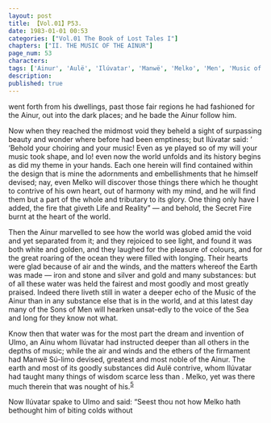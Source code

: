 ```yaml
---
layout: post
title: 【Vol.01】P53.
date: 1983-01-01 00:53
categories: ["Vol.01 The Book of Lost Tales I"]
chapters: ["II. THE MUSIC OF THE AINUR"]
page_num: 53
characters: 
tags: ['Ainur', 'Aulë', 'Ilúvatar', 'Manwë', 'Melko', 'Men', 'Music of the Ainur', 'Secret Fire', 'Súlimo']
description: 
published: true
---
```


<p style="text-indent: 0;">
went forth from his dwellings, past those fair regions he had fashioned for the Ainur, out into the dark places; and he bade the Ainur follow him.
</p>

Now when they reached the midmost void they beheld a sight of surpassing beauty and wonder where before had been emptiness; but Ilúvatar said: ’ ‘Behold your choiring and your music! Even as ye played so of my will your music took shape, and lo! even now the world unfolds and its history begins as did my theme in your hands. Each one herein will find contained within the design that is mine the adornments and embellishments that he himself devised; nay, even Melko will discover those things there which he thought to contrive of his own heart, out of harmony with my mind, and he will find them but a part of the whole and tributary to its glory. One thing only have I added, the fire that giveth Life and Reality” — and behold, the Secret Fire burnt at the heart of the world.

Then the Ainur marvelled to see how the world was globed amid the void and yet separated from it; and they rejoiced to see light, and found it was both white and golden, and they laughed for the pleasure of colours, and for the great roaring of the ocean they were filled with longing. Their hearts were glad because of air and the winds, and the matters whereof the Earth was made — iron and stone and silver and gold and many substances: but of all these water was held the fairest and most goodly and most greatly praised. Indeed there liveth still in water a deeper echo of the Music of the Ainur than in any substance else that is in the world, and at this latest day many of the Sons of Men will hearken unsat-edly to the voice of the Sea and long for they know not what.

Know then that water was for the most part the dream and invention of Ulmo, an Ainu whom Ilúvatar had instructed deeper than all others in the depths of music; while the air and winds and the ethers of the firmament had Manwë Sú-limo devised, greatest and most noble of the Ainur. The earth and most of its goodly substances did Aulë contrive, whom Ilúvatar had taught many things of wisdom scarce less than . Melko, yet was there much therein that was nought of his.<SUP>[5]({{site.baseurl}}/vol01-p58)</SUP>

Now Ilúvatar spake to Ulmo and said: “Seest thou not how Melko hath bethought him of biting colds without 

